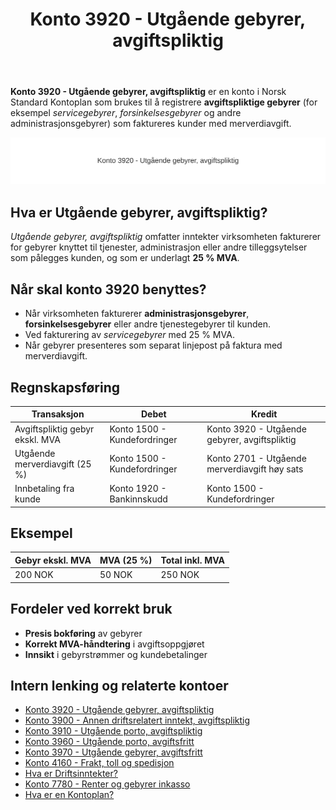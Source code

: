 ﻿---
title: "Konto 3920 - Utgående gebyrer, avgiftspliktig"
seoTitle: "Konto 3920 | Utgående gebyrer avgiftspliktig | Kontoplan"
description: "Konto 3920 i Norsk Standard Kontoplan brukes til å registrere avgiftspliktige gebyrer som faktureres kunder. Les om bruksområde, MVA og bokføring."
summary: "Konto 3920: utgående gebyrer med MVA, bruksområde og bokføring."
---

**Konto 3920 - Utgående gebyrer, avgiftspliktig** er en konto i Norsk Standard Kontoplan som brukes til å registrere **avgiftspliktige gebyrer** (for eksempel *servicegebyrer*, *forsinkelsesgebyrer* og andre administrasjonsgebyrer) som faktureres kunder med merverdiavgift.

![Illustrasjon av konto 3920 Utgående gebyrer, avgiftspliktig](3920-utgaende-gebyrer-avgiftspliktig-image.svg)

## Hva er Utgående gebyrer, avgiftspliktig?

*Utgående gebyrer, avgiftspliktig* omfatter inntekter virksomheten fakturerer for gebyrer knyttet til tjenester, administrasjon eller andre tilleggsytelser som pålegges kunden, og som er underlagt **25 % MVA**.

## Når skal konto 3920 benyttes?

* Når virksomheten fakturerer **administrasjonsgebyrer**, **forsinkelsesgebyrer** eller andre tjenestegebyrer til kunden.
* Ved fakturering av *servicegebyrer* med 25 % MVA.
* Når gebyrer presenteres som separat linjepost på faktura med merverdiavgift.

## Regnskapsføring

| Transaksjon                         | Debet                         | Kredit                                           |
|-------------------------------------|-------------------------------|--------------------------------------------------|
| Avgiftspliktig gebyr ekskl. MVA     | Konto 1500 - Kundefordringer  | Konto 3920 - Utgående gebyrer, avgiftspliktig    |
| Utgående merverdiavgift (25 %)      | Konto 1500 - Kundefordringer  | Konto 2701 - Utgående merverdiavgift høy sats    |
| Innbetaling fra kunde               | Konto 1920 - Bankinnskudd     | Konto 1500 - Kundefordringer                     |

## Eksempel

| Gebyr ekskl. MVA  | MVA (25 %) | Total inkl. MVA |
|-------------------|------------|-----------------|
| 200 NOK           | 50 NOK     | 250 NOK         |

## Fordeler ved korrekt bruk

* **Presis bokføring** av gebyrer
* **Korrekt MVA-håndtering** i avgiftsoppgjøret
* **Innsikt** i gebyrstrømmer og kundebetalinger

## Intern lenking og relaterte kontoer

* [Konto 3920 - Utgående gebyrer, avgiftspliktig](/blogs/kontoplan/3920-utgaende-gebyrer-avgiftspliktig "Konto 3920 - Utgående gebyrer, avgiftspliktig")
* [Konto 3900 - Annen driftsrelatert inntekt, avgiftspliktig](/blogs/kontoplan/3900-annen-driftsrelatert-inntekt-avgiftspliktig "Konto 3900 - Annen driftsrelatert inntekt, avgiftspliktig")
* [Konto 3910 - Utgående porto, avgiftspliktig](/blogs/kontoplan/3910-utgaende-porto-avgiftspliktig "Konto 3910 - Utgående porto, avgiftspliktig")
* [Konto 3960 - Utgående porto, avgiftsfritt](/blogs/kontoplan/3960-utgaende-porto-avgiftsfritt "Konto 3960 - Utgående porto, avgiftsfritt")
* [Konto 3970 - Utgående gebyrer, avgiftsfritt](/blogs/kontoplan/3970-utgaende-gebyrer-avgiftsfritt "Konto 3970 - Utgående gebyrer, avgiftsfritt")
* [Konto 4160 - Frakt, toll og spedisjon](/blogs/kontoplan/4160-frakt-toll-og-spedisjon "Konto 4160 - Frakt, toll og spedisjon")
* [Hva er Driftsinntekter?](/blogs/regnskap/hva-er-driftsinntekter "Hva er Driftsinntekter? Komplett Guide til Driftsinntekter i Regnskap")
* [Konto 7780 - Renter og gebyrer inkasso](/blogs/kontoplan/7780-renter-og-gebyrer-inkasso "Konto 7780 - Renter og gebyrer inkasso: Regnskapsføring av renter og gebyrer ved inkasso")
* [Hva er en Kontoplan?](/blogs/regnskap/hva-er-kontoplan "Hva er en Kontoplan? Komplett Guide til Kontoplaner i Norsk Regnskap")






